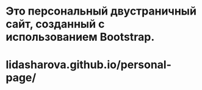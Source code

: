 # Это персональный двустраничный сайт, созданный с использованием Bootstrap.

# lidasharova.github.io/personal-page/

